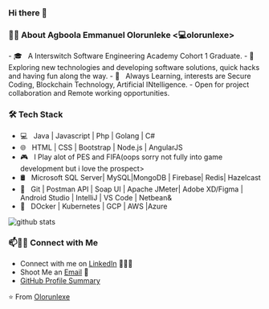 ### Hi there 👋

<!--
**onlyArsh/onlyArsh** is a ✨ _special_ ✨ repository because its `README.md` (this file) appears on your GitHub profile.
Here are some ideas to get you started:
- 🔭 I’m currently working on ...
- 🌱 I’m currently learning ...
- 👯 I’m looking to collaborate on ...
- 🤔 I’m looking for help with ...
- 💬 Ask me about ...
- 📫 How to reach me: ...
- 😄 Pronouns: ...
- ⚡ Fun fact: ...
-->

<h3> 👨🏻‍ About Agboola Emmanuel Olorunleke <💻olorunlexe> </h3>
- 🎓 &nbsp; A Interswitch Software Engineering Academy Cohort 1 Graduate.
- 🤔 &nbsp; Exploring new technologies and developing software solutions, quick hacks and having fun along the way.
- 🌱 &nbsp; Always Learning, interests are Secure Coding, Blockchain Technology, Artificial INtelligence.
- Open for project collaboration and Remote working opportunities. 

<h3>🛠 Tech Stack</h3>

- 💻 &nbsp; Java | Javascript | Php | Golang | C# 
- 🌐 &nbsp; HTML | CSS | Bootstrap | Node.js | AngularJS
- 🎮 &nbsp; I Play alot of PES and FIFA(oops sorry not fully into game development but i love the prospect>
- 🛢 &nbsp; Microsoft SQL Server| MySQL|MongoDB | Firebase| Redis| Hazelcast
- 🔧 &nbsp; Git | Postman API | Soap UI | Apache JMeter| Adobe XD/Figma | Android Studio | IntelliJ | VS Code | Netbean&
- 🔭 &nbsp; DOcker | Kubernetes | GCP | AWS |Azure

![github stats](https://github-readme-stats.vercel.app/api?username=olorunlexe&show_icons=true)

### 📫🤝🏻 Connect with Me

 - Connect with me on [LinkedIn](https://www.linkedin.com/in/agboola-emmanuel-olorunleke/) 👨🏻‍💻
 - Shoot Me an [Email](mailto:olorunlexe@gmail.com) 💌
 - [GitHub Profile Summary](https://profile-summary-for-github.com/user/olorunlexe)




 ⭐️ From [Olorunlexe](https://github.com/[olorunlexe])
